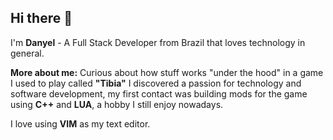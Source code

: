 ## Hi there 👋

I'm <b>Danyel</b> - A Full Stack Developer from Brazil that loves technology in general.


<b>More about me:</b>
Curious about how stuff works "under the hood" in a game I used to play called <b>"Tibia"</b> I discovered a passion for technology and software development, my first contact was building mods for the game using <b>C++</b> and <b>LUA</b>, a hobby I still enjoy nowadays.

I love using <b>VIM</b> as my text editor.
